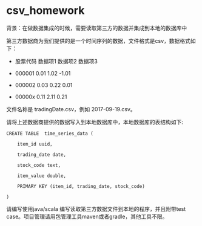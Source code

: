 # csv_homework
背景：在做数据集成的时候，需要读取第三方的数据并集成到本地的数据库中

第三方数据商为我们提供的是一个时间序列的数据，文件格式是csv，数据格式如下：

*   股票代码    数据项1  数据项2 数据项3
*   000001           0.01        1.02      -1.01  

*   000002          0.03        0.22      0.01

*   00000x           0.11         2.11       0.21



文件名称是 tradingDate.csv，例如 2017-09-19.csv。

请将上述数据商提供的数据写入到本地数据库中，本地数据库的表结构如下:

	CREATE TABLE  time_series_data (
	
	    item_id uuid,
	
	    trading_date date,
	
	    stock_code text,
	
	    item_value double,
	
	    PRIMARY KEY (item_id, trading_date, stock_code)
	
	)

 

请编写使用java/scala 编写读取第三方数据文件到本地的程序，并且附带test case。项目管理请用包管理工具maven或者gradle，其他工具不限。
